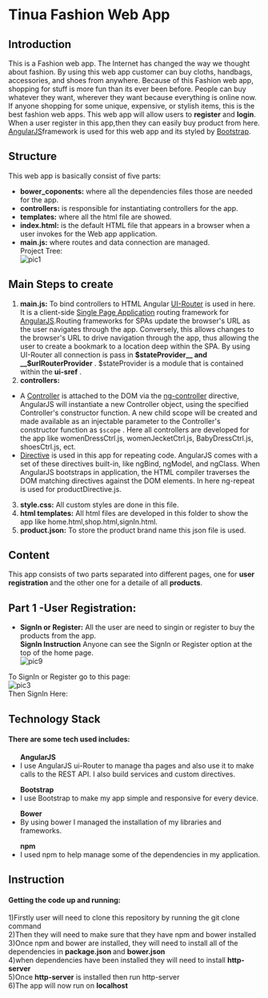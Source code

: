 # Tinua Fashion Web App
## Introduction
This is a Fashion web app. The Internet has changed the way we thought about fashion.
By using this web app customer can buy cloths, handbags, accessories, and shoes from anywhere.
Because of this Fashion web app, shopping for stuff is more fun than its ever been before.
People can buy whatever they want, wherever they want because everything is online now. 
If anyone shopping for some unique, expensive, or stylish items, this is the best fashion web apps.
This web app will allow users to __register__ and __login__. When a user register 
in this app,then they can easily buy product from here.<br>
[AngularJS](https://angularjs.org/)framework is used for this web app and its styled by [Bootstrap](http://getbootstrap.com/).

## Structure
This web app is basically consist of five parts:<br>
* __bower_coponents:__ where all the dependencies files those are needed for the app.
* __controllers:__ is responsible for instantiating controllers for the app. 
* __templates:__ where all the html file are showed.
* __index.html:__ is the default HTML file that appears in a browser when a user invokes for the Web app application.
* __main.js:__  where routes and data connection are managed. <br>
  Project Tree: <br>
  ![pic1](https://user-images.githubusercontent.com/24476948/30787078-1f9d11b0-a179-11e7-98d4-1b9c3324061d.png)

  
## Main Steps to create
1. __main.js:__ 
To bind controllers to HTML Angular [UI-Router](https://ui-router.github.io/ng1/) is used in here. It is a client-side [Single Page Application](https://en.wikipedia.org/wiki/Single-page_application) routing framework for [AngularJS](https://angularjs.org/).Routing frameworks for SPAs update the browser's URL as the user navigates through the app. Conversely, this allows changes to the browser's URL to drive navigation through the app, thus allowing the user to create a bookmark to a location deep within the SPA.
By using UI-Router all connection is pass in __$stateProvider__ and __$urlRouterProvider__ . $stateProvider is a module that is contained within the __ui-sref__ .
2. __controllers:__ 
* A [Controller](https://docs.angularjs.org/guide/controller) is attached to the DOM via the [ng-controller](https://docs.angularjs.org/api/ng/directive/ngController) directive, AngularJS will instantiate a new Controller object, using the specified Controller's constructor function. A new child scope will be created and made available as an injectable parameter to the Controller's constructor function as ```$scope``` .
Here all controllers are developed for the app like womenDressCtrl.js, womenJecketCtrl.js, BabyDressCtrl.js, shoesCtrl.js, ect.
* [Directive](https://docs.angularjs.org/guide/directive) is used in this app for repeating code. AngularJS comes with a set of these directives built-in, like ngBind, ngModel, and ngClass. When AngularJS bootstraps in application, the HTML compiler traverses the DOM matching directives against the DOM elements. In here ng-repeat is used for productDirective.js. 
3. __style.css:__
All custom styles are done in this file.
4. __html templates:__
All html files are developed in this folder to show the app like home.html,shop.html,signIn.html.
5. __product.json:__
To store the product brand name this json file is used.

## Content
This app consists of two parts separated into different pages, one for 
__user registration__ and the other one for a detaile of all __products__.
## Part 1 -User Registration:
   * __SignIn or Register:__
   All the user are need to singin or register to buy the products from the app.<br>
   __SignIn Instruction__
  Anyone can see the SignIn or Register option at the top of the home page.<br>
 ![pic9](https://user-images.githubusercontent.com/24476948/30888947-4234b2d4-a31b-11e7-8326-d16ec04942df.png)

  To SignIn or Register go to this page:<br>
  ![pic3](https://user-images.githubusercontent.com/24476948/30802358-26eae554-a1de-11e7-9a13-c0c0b5b9b79d.png)
  <br>
  Then SignIn Here:<br>
 

   
## Technology Stack
<h4>There are some tech used includes: </h4>
<ul>
  <b>AngularJS</b>
  <li>I use AngularJS ui-Router to manage tha pages and also use it to 
  make calls to the REST API. I also build services and custom directives.</li>
</ul>
<ul>
  <b>Bootstrap</b>
  <li>I use Bootstrap to make my app simple and responsive for every device.</li>
</ul>
<ul>
  <b>Bower</b>
  <li>By using bower I managed the installation of my libraries 
  and frameworks.</li>
</ul>
<ul>
  <b>npm</b>
  <li>I used npm to help manage some of  the dependencies in my application.</li>
</ul>

## Instruction
<h4>Getting the code up and running:</h4>
<p>
1)Firstly user will need to clone this repository by running the
 git clone <https://github.com/hureferdous/Stream-One-Project.git> command <br>
 2)Then they will need to make sure that they have npm and bower installed <br>
 3)Once npm and bower are installed, they will need to install all of the 
 dependencies in <b>package.json </b>and <b>bower.json</b> <br>
 4)when dependencies have been installed they will need to install <b>http-server</b> <br>
 5)Once <b>http-server</b> is installed then run http-server <br>
 6)The app will now run on <b>localhost</b><br>


